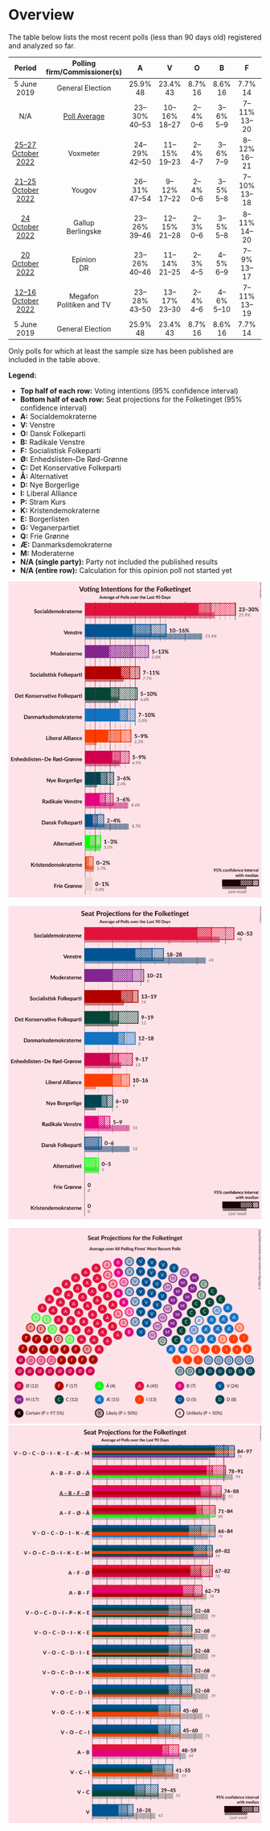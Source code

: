 # Overview

The table below lists the most recent polls (less than 90 days old) registered and analyzed so far.

| Period     | Polling firm/Commissioner(s) | A | V | O | B | F | Ø | C | Å | D | I | P | K | E | G | Q | Æ | M |
|:----------:|:----------------------------:|:--:|:--:|:--:|:--:|:--:|:--:|:--:|:--:|:--:|:--:|:--:|:--:|:--:|:--:|:--:|:--:|:--:|
| 5 June 2019 | General Election | 25.9% <br> 48 | 23.4% <br> 43 | 8.7% <br> 16 | 8.6% <br> 16 | 7.7% <br> 14 | 6.9% <br> 13 | 6.6% <br> 12 | 3.0% <br> 5 | 2.4% <br> 4 | 2.3% <br> 4 | 1.8% <br> 0 | 1.7% <br> 0 | 0.8% <br> 0 | 0.0% <br> 0 | 0.0% <br> 0 | 0.0% <br> 0 | 0.0% <br> 0 |
| N/A | [Poll Average](average.html) | 23–30% <br> 40–53 | 10–16% <br> 18–27 | 2–4% <br> 0–6 | 3–6% <br> 5–9 | 7–11% <br> 13–20 | 5–9% <br> 9–17 | 5–10% <br> 10–19 | 1–3% <br> 0–6 | 3–6% <br> 6–10 | 5–9% <br> 10–16 | N/A <br> N/A | 0–2% <br> 0 | N/A <br> N/A | N/A <br> N/A | 0–2% <br> 0 | 7–10% <br> 12–18 | 5–11% <br> 10–19 |
| [25–27 October 2022](2022-10-27-Voxmeter.html) | Voxmeter | 24–29% <br> 42–50 | 11–15% <br> 19–23 | 2–4% <br> 4–7 | 3–6% <br> 7–9 | 8–12% <br> 16–21 | 5–8% <br> 8–13 | 5–8% <br> 10–12 | 1–3% <br> 4–6 | 3–5% <br> 6–8 | 5–9% <br> 10–13 | N/A <br> N/A | 0–1% <br> 0 | N/A <br> N/A | N/A <br> N/A | 0–2% <br> 0 | 7–11% <br> 13–17 | 8–12% <br> 14–18 |
| [21–25 October 2022](2022-10-25-Yougov.html) | Yougov | 26–31% <br> 47–54 | 9–12% <br> 17–22 | 2–4% <br> 0–6 | 3–5% <br> 5–8 | 7–10% <br> 13–18 | 5–8% <br> 9–15 | 5–8% <br> 8–14 | 2–3% <br> 0–6 | 3–6% <br> 6–9 | 6–9% <br> 11–16 | N/A <br> N/A | 0–1% <br> 0 | N/A <br> N/A | N/A <br> N/A | 0–1% <br> 0 | 7–10% <br> 12–18 | 8–11% <br> 15–20 |
| [24 October 2022](2022-10-24-Gallup.html) | Gallup <br> Berlingske | 23–26% <br> 39–46 | 12–15% <br> 21–28 | 2–3% <br> 0–6 | 3–5% <br> 5–8 | 8–11% <br> 14–20 | 7–9% <br> 11–17 | 5–7% <br> 9–14 | 2–3% <br> 0–6 | 3–5% <br> 5–9 | 7–10% <br> 13–17 | N/A <br> N/A | 0–1% <br> 0 | N/A <br> N/A | N/A <br> N/A | 0–1% <br> 0 | 7–9% <br> 12–16 | 8–10% <br> 13–18 |
| [20 October 2022](2022-10-20-Epinion.html) | Epinion <br> DR | 23–26% <br> 40–46 | 11–14% <br> 21–25 | 2–3% <br> 4–5 | 4–5% <br> 6–9 | 7–9% <br> 13–17 | 6–8% <br> 11–15 | 6–8% <br> 12–15 | 2–3% <br> 0–5 | 4–6% <br> 7–10 | 6–8% <br> 11–14 | N/A <br> N/A | 0–1% <br> 0 | N/A <br> N/A | N/A <br> N/A | 0–1% <br> 0 | 7–10% <br> 13–17 | 9–11% <br> 16–19 |
| [12–16 October 2022](2022-10-16-Megafon.html) | Megafon <br> Politiken and TV | 23–28% <br> 43–50 | 13–17% <br> 23–30 | 2–4% <br> 4–6 | 4–6% <br> 5–10 | 7–11% <br> 13–19 | 5–8% <br> 9–14 | 8–11% <br> 15–20 | 1–2% <br> 0 | 3–6% <br> 6–10 | 4–7% <br> 8–11 | N/A <br> N/A | 1–2% <br> 0 | N/A <br> N/A | N/A <br> N/A | 0–2% <br> 0 | 7–10% <br> 13–21 | 4–7% <br> 7–12 |
| 5 June 2019 | General Election | 25.9% <br> 48 | 23.4% <br> 43 | 8.7% <br> 16 | 8.6% <br> 16 | 7.7% <br> 14 | 6.9% <br> 13 | 6.6% <br> 12 | 3.0% <br> 5 | 2.4% <br> 4 | 2.3% <br> 4 | 1.8% <br> 0 | 1.7% <br> 0 | 0.8% <br> 0 | 0.0% <br> 0 | 0.0% <br> 0 | 0.0% <br> 0 | 0.0% <br> 0 |

Only polls for which at least the sample size has been published are included in the table above.

**Legend:**
+ **Top half of each row:** Voting intentions (95% confidence interval)
+ **Bottom half of each row:** Seat projections for the Folketinget (95% confidence interval)
+ **A:** Socialdemokraterne
+ **V:** Venstre
+ **O:** Dansk Folkeparti
+ **B:** Radikale Venstre
+ **F:** Socialistisk Folkeparti
+ **Ø:** Enhedslisten–De Rød-Grønne
+ **C:** Det Konservative Folkeparti
+ **Å:** Alternativet
+ **D:** Nye Borgerlige
+ **I:** Liberal Alliance
+ **P:** Stram Kurs
+ **K:** Kristendemokraterne
+ **E:** Borgerlisten
+ **G:** Veganerpartiet
+ **Q:** Frie Grønne
+ **Æ:** Danmarksdemokraterne
+ **M:** Moderaterne
+ **N/A (single party):** Party not included the published results
+ **N/A (entire row):** Calculation for this opinion poll not started yet


![Graph with voting intentions not yet produced](average.png "Voting Intentions")

![Graph with seats not yet produced](average-seats.png "Seats")

![Graph with seating plan not yet produced](average-seating-plan.png "Seating Plan")
![Graph with coalitions seats not yet produced](average-coalitions-seats.png "Coalitions Seats")
